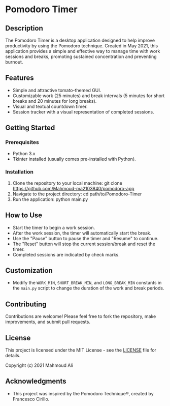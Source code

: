 # Pomodoro Timer

## Description
The Pomodoro Timer is a desktop application designed to help improve productivity by using the Pomodoro technique. Created in May 2021, this application provides a simple and effective way to manage time with work sessions and breaks, promoting sustained concentration and preventing burnout.

## Features
- Simple and attractive tomato-themed GUI.
- Customizable work (25 minutes) and break intervals (5 minutes for short breaks and 20 minutes for long breaks).
- Visual and textual countdown timer.
- Session tracker with a visual representation of completed sessions.

## Getting Started

### Prerequisites
- Python 3.x
- Tkinter installed (usually comes pre-installed with Python).

### Installation
1. Clone the repository to your local machine:
git clone <https://github.com/Mahmoud-ma2103840/pomodoro-app>
2. Navigate to the project directory:
cd path/to/Pomodoro-Timer
3. Run the application:
python main.py


## How to Use
- Start the timer to begin a work session.
- After the work session, the timer will automatically start the break.
- Use the "Pause" button to pause the timer and "Resume" to continue.
- The "Reset" button will stop the current session/break and reset the timer.
- Completed sessions are indicated by check marks.

## Customization
- Modify the `WORK_MIN`, `SHORT_BREAK_MIN`, and `LONG_BREAK_MIN` constants in the `main.py` script to change the duration of the work and break periods.

## Contributing
Contributions are welcome! Please feel free to fork the repository, make improvements, and submit pull requests.

## License
This project is licensed under the MIT License - see the [LICENSE](LICENSE) file for details.

Copyright (c) 2021 Mahmoud Ali


## Acknowledgments
- This project was inspired by the Pomodoro Technique®, created by Francesco Cirillo.
